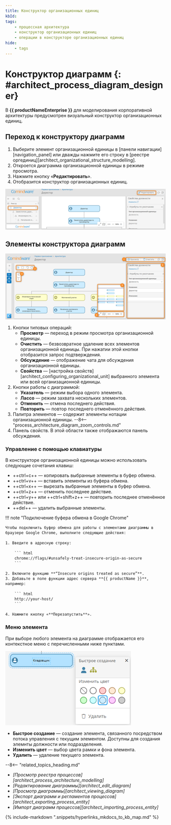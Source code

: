 ```yaml
---
title: Конструктор организационных единиц
kbId: 
tags:
    - процессная архитектура
    - конструктор организационных единиц
    - операции в конструкторе организационных единиц
hide:
    - tags
---
```


# Конструктор диаграмм {: #architect_process_diagram_designer}

В **{{ productNameEnterprise }}** для моделирования корпоративной архитектуры предусмотрен визуальный конструктор организационных единиц.

## Переход к конструктору диаграмм

1. Выберите элемент организационной единицы в [панели навигации][navigation_panel] или дважды нажмите его строку в [реестре оргединиц][architect_organizational_structure_modelling].
2. Откроется диаграмма организационной единицы в режиме просмотра.
3. Нажмите кнопку «**Редактировать**».
4. Отобразится конструктор организационных единиц.

_![Переход к конструктору организационных единиц](img/organizationa_structure_modeling_edit_diagram.png)_

## Элементы конструктора диаграмм

_![Конструктор организационных единиц](img/organizational_structure_modeling_designer.png)_

1. Кнопки типовых операций:
    - **Просмотр** <i class="fa-light fa-eye"></i> — переход в режим просмотра организационной единицы.
    - **Очистить** <i class="fa-light fa-trash"></i> — безвозвратное удаление всех элементов организационной единицы. При нажатии этой кнопки отобразится запрос подтверждения.
    - **Обсуждение** <i class="fa-light fa-comment-dots"></i> — отображение чата для обсуждения организационной единицы.
    - **Свойства** <i class="fa-light fa-sidebar-flip"></i> — [настройка свойств][architect_configuring_organizational_unit] выбранного элемента или всей организационной единицы.
2. Кнопки работы с диаграммой:
    - **Указатель** <i class=" fal  fa-arrow-pointer "></i> — режим выбора одного элемента.
    - **Лассо** <i class=" fal  fa-square-dashed "></i> — режим захвата нескольких элементов.
    - **Отменить** <i class=" fal  fa-arrow-rotate-left "></i> — отмена последнего действия.
    - **Повторить** <i class=" fal  fa-arrow-rotate-right "></i> — повтор последнего отменённого действия.
3. Палитра элементов — содержит элементы нотации организационной единицы.
--8<-- "process_architecture_diagram_zoom_controls.md"
1. Панель свойств. В этой области также отображаются панель обсуждения.

### Управление с помощью клавиатуры

В конструкторе организационной единицы можно использовать следующие сочетания клавиш:

- ++ctrl+c++ — копировать выбранные элементы в буфер обмена.
- ++ctrl+v++ — вставить элементы из буфера обмена.
- ++ctrl+x++ — вырезать выбранные элементы в буфер обмена.
- ++ctrl+z++ — отменить последнее действие.
- ++ctrl+y++ или ++ctrl+shift+z++ — повторить последнее отменённое действие.
- ++del++ — удалить выбранные элементы.

!!! note "Подключение буфера обмена в Google Chrome"

    Чтобы подключить буфер обмена для работы с элементами диаграммы в браузере Google Chrome, выполните следующие действия:

    1. Введите в адресную строку: 
        
        ``` html
        chrome://flags/#unsafely-treat-insecure-origin-as-secure
        ```
    
    2. Включите функцию **“Insecure origins treated as secure”**.
    3. Добавьте в поле функции адрес сервера **{{ productName }}**, например:

        ``` html
        http://your-host/
        ```

    4. Нажмите кнопку «**Перезапустить**».

### Меню элемента

При выборе любого элемента на диаграмме отображается его контекстное меню с перечисленными ниже пунктами.

_![Меню элемента в конструкторе организационных единиц](img/organizational_structure_modeling_designer_element_menu.png)_

- **Быстрое создание** — создание элемента, связанного посредством потока управления с текущим элементом. Доступны для создания элемнты должности или подразделения.
- **Изменить цвет** — выбор цвета рамки и фона элемента.
- **Удалить** — удаление текущего элемента.

<div class="relatedTopics" markdown="block">

--8<-- "related_topics_heading.md"

- _[Просмотр реестра процессов][architect_process_architecture_modelling]_
- _[Редактирование диаграммы][architect_edit_diagram]_
- _[Просмотр диаграммы][architect_viewing_diagram]_
- _[Экспорт диаграмм и регламентов процессов][architect_exporting_process_entity]_
- _[Импорт диаграмм процессов][architect_importing_process_entity]_

</div>


{% include-markdown ".snippets/hyperlinks_mkdocs_to_kb_map.md" %}
